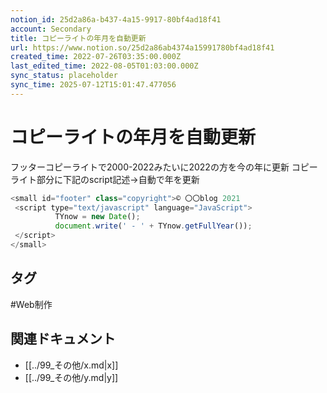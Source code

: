 ```yaml
---
notion_id: 25d2a86a-b437-4a15-9917-80bf4ad18f41
account: Secondary
title: コピーライトの年月を自動更新
url: https://www.notion.so/25d2a86ab4374a15991780bf4ad18f41
created_time: 2022-07-26T03:35:00.000Z
last_edited_time: 2022-08-05T01:03:00.000Z
sync_status: placeholder
sync_time: 2025-07-12T15:01:47.477056
---
```

# コピーライトの年月を自動更新

フッターコピーライトで2000-2022みたいに2022の方を今の年に更新
コピーライト部分に下記のscript記述→自動で年を更新
```javascript
<small id="footer" class="copyright">© 〇〇blog 2021
 <script type="text/javascript" language="JavaScript">
          TYnow = new Date();
          document.write(' - ' + TYnow.getFullYear());
 </script>
</small>
```

## タグ

#Web制作 

## 関連ドキュメント

- [[../99_その他/x.md|x]]
- [[../99_その他/y.md|y]]
